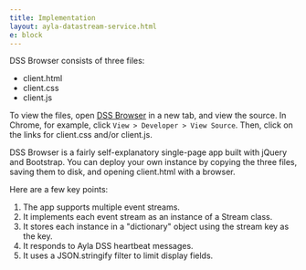 ```yaml
---
title: Implementation
layout: ayla-datastream-service.html
e: block
---
```


DSS Browser consists of three files:

* client.html
* client.css
* client.js

To view the files, open <a href="https://docs.aylanetworks.com/cloud/ayla-datastream-service/dss-browser/source/client.html" target="_blank">DSS Browser</a> in a new tab, and view the source. In Chrome, for example, click <code>View > Developer > View Source</code>. Then, click on the links for client.css and/or client.js.

DSS Browser is a fairly self-explanatory single-page app built with jQuery and Bootstrap. You can deploy your own instance by copying the three files, saving them to disk, and opening client.html with a browser. 

Here are a few key points:

<ol>
<li>The app supports multiple event streams.</li>
<li>It implements each event stream as an instance of a Stream class.</li>
<li>It stores each instance in a "dictionary" object using the stream key as the key.</li>
<li>It responds to Ayla DSS heartbeat messages.</li>
<li>It uses a JSON.stringify filter to limit display fields.</li>
</ol>

